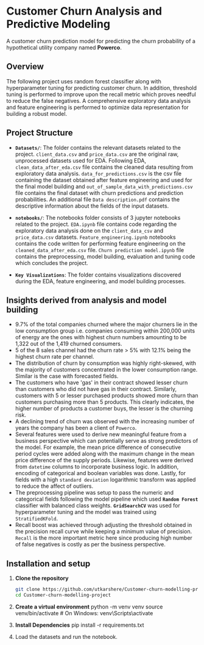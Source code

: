 # Customer Churn Analysis and Predictive Modeling

A customer churn prediction model for predicting the churn probability of a hypothetical utility company named **Powerco**.

## Overview

The following project uses random forest classifier along with hyperparameter tuning for predicting customer churn. In addition, threshold tuning is performed to improve upon the recall metric
which proves needful to reduce the false negatives. A comprehensive exploratory data analysis and feature engineering is performed to optimize data representation for building a robust model.

## Project Structure

- **`Datasets/`**: The folder contains the relevant datasets related to the project. `client_data.csv` and `price_data.csv` are the original raw, unprocessed datasets used for EDA. Following EDA, `clean_data_after_eda.csv`
file contains the cleaned data resulting from exploratory data analysis. `data_for_predictions.csv` is the csv file containing the dataset obtained after feature engineering and used for the final model building and
`out_of_sample_data_with_predictions.csv` file contains the final dataset with churn predictions and prediction probabilities. An additional file `Data description.pdf` contains the descriptive information about the fields of the input datasets.

- **`notebooks/`**: The notebooks folder consists of 3 jupyter notebooks related to the project. `EDA.ipynb` file contains code regarding the exploratory data analysis done on the `client_data_csv` and `price_data.csv`
datasets. `Feature_engineering.ipynb` notebooks contains the code written for performing feature engineering on the `cleaned_data_after_eda.csv` file. `Churn prediction model.ipynb` file contains the preprocessing,
model building, evaluation and tuning code which concludes the project.

- **`Key Visualizations`**: The folder contains visualizations discovered during the EDA, feature engineering, and model building processes.

## Insights derived from analysis and model building

-  9.7% of the total companies churned where the major churners lie in the low consumption group i.e. companies consuming within 200,000 units of energy are the ones with highest churn numbers amounting to be 1,322 out of the 1,419 churned consumers.
- 5 of the 8 sales channel had the churn rate > 5% with 12.1% being the highest churn rate per channel.
- The distribution of churn by consumption was highly right-skewed, with the majority of customers concentrated in the lower consumption range. Similar is the case with forecasted fields.
- The customers who have 'gas' in their contract showed lesser churn than customers who did not have gas in their contract. Similarly, customers with 5 or lesser purchased products showed more churn than
  customers purchasing more than 5 products. This clearly indicates, the higher number of products a customer buys, the lesser is the churning risk.
- A declining trend of churn was observed with the increasing number of years the company has been a client of `Powerco`.
- Several features were used to derive new meaningful feature from a business perspective which can potentially serve as strong predictors of the model. For example, the mean price difference of consecutive
  period cycles were added along with the maximum change in the mean price difference of the supply periods. Likewise, features were derived from `datetime` columns to incorporate business logic. In addition,
  encoding of categorical and boolean variables was done. Lastly, for fields with a high `standard deviation` logarithmic transform was applied to reduce the affect of outliers.
- The preprocessing pipeline was setup to pass the numeric and categorical fields following the model pipeline which used **`Random Forest`** classifier with balanced class weights. **`GridSearchCV`** was used
  for hyperparameter tuning and the model was trained using `StratifiedKFold`.
- Recall boost was achieved through adjusting the threshold obtained in the precision recall curve while keeping a minimum value of precision. `Recall` is the more important metric here since producing high
  number of false negatives is costly as per the business perspective.  
  

## Installation and setup

1. **Clone the repository**
   ```bash
   git clone https://github.com/utkarshere/Customer-churn-modelling-project.git
   cd Customer-churn-modelling-project

2. **Create a virtual environment**
    python -m venv venv
    source venv/bin/activate  # On Windows: venv\Scripts\activate

3. **Install Dependencies**
    pip install -r requirements.txt

4. Load the datasets and run the notebook.
      




